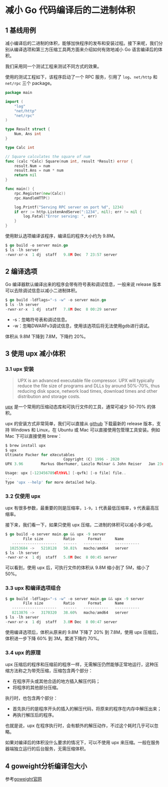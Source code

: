 # 减小 Go 代码编译后的二进制体积

## 1 基线用例

减小编译后的二进制的体积，能够加快程序的发布和安装过程。接下来呢，我们分别从编译选项和第三方压缩工具两方面来介绍如何有效地减小 Go 语言编译后的体积。

我们采用同一个测试工程来测试不同方式的效果。

使用的测试工程如下，该程序启动了一个 RPC 服务，引用了 `log`、`net/http` 和 `net/rpc` 三个 package。

```go
package main

import (
	"log"
	"net/http"
	"net/rpc"
)

type Result struct {
	Num, Ans int
}

type Calc int

// Square calculates the square of num
func (calc *Calc) Square(num int, result *Result) error {
	result.Num = num
	result.Ans = num * num
	return nil
}

func main() {
	rpc.Register(new(Calc))
	rpc.HandleHTTP()

	log.Printf("Serving RPC server on port %d", 1234)
	if err := http.ListenAndServe(":1234", nil); err != nil {
		log.Fatal("Error serving: ", err)
	}
}
```

使用默认选项编译该程序，编译后的程序大小约为 9.8M。

```go
$ go build -o server main.go
$ ls -lh server
-rwxr-xr-x  1 dj  staff   9.8M Dec  7 23:57 server
```

## 2 编译选项

Go 编译器默认编译出来的程序会带有符号表和调试信息，一般来说 release 版本可以去除调试信息以减小二进制体积。

```go
$ go build -ldflags="-s -w" -o server main.go
$ ls -lh server
-rwxr-xr-x  1 dj  staff   7.8M Dec  8 00:29 server
```

- -s：忽略符号表和调试信息。
- -w：忽略DWARFv3调试信息，使用该选项后将无法使用gdb进行调试。

体积从 9.8M 下降到 7.8M，下降约 20%。

## 3 使用 upx 减小体积

### 3.1 upx 安装

> UPX is an advanced executable file compressor. UPX will typically reduce the file size of programs and DLLs by around 50%-70%, thus reducing disk space, network load times, download times and other distribution and storage costs.

[upx](https://github.com/upx/upx) 是一个常用的压缩动态库和可执行文件的工具，通常可减少 50-70% 的体积。

upx 的安装方式非常简单，我们可以直接从 [github](https://github.com/upx/upx/releases/) 下载最新的 release 版本，支持 Windows 和 Linux，在 Ubuntu 或 Mac 可以直接使用包管理工具安装。例如 Mac 下可以直接使用 brew：

```go
$ brew install upx
$ upx
Ultimate Packer for eXecutables
                          Copyright (C) 1996 - 2020
UPX 3.96        Markus Oberhumer, Laszlo Molnar & John Reiser   Jan 23rd 2020

Usage: upx [-123456789dlthVL] [-qvfk] [-o file] file..
...
Type 'upx --help' for more detailed help.
```

### 3.2 仅使用 upx

upx 有很多参数，最重要的则是压缩率，`1-9`，`1` 代表最低压缩率，`9` 代表最高压缩率。

接下来，我们看一下，如果只使用 upx 压缩，二进制的体积可以减小多少呢。

```go
$ go build -o server main.go && upx -9 server
        File size         Ratio      Format      Name
   --------------------   ------   -----------   -----------
  10253684 ->   5210128   50.81%   macho/amd64   server 
$ ls -lh server
-rwxr-xr-x  1 dj  staff   5.0M Dec  8 00:45 server
```

可以看到，使用 upx 后，可执行文件的体积从 9.8M 缩小到了 5M，缩小了 50%。

### 3.3 upx 和编译选项组合

```go
$ go build -ldflags="-s -w" -o server main.go && upx -9 server
        File size         Ratio      Format      Name
   --------------------   ------   -----------   -----------
   8213876 ->   3170320   38.60%   macho/amd64   server 
$ ls -lh server
-rwxr-xr-x  1 dj  staff   3.0M Dec  8 00:47 server
```

使用编译选项后，体积从原来的 9.8M 下降了 20% 到 7.8M，使用 upx 压缩后，体积进一步下降 60% 到 3M。累进下降约 70%。

### 3.4 upx 的原理

upx 压缩后的程序和压缩前的程序一样，无需解压仍然能够正常地运行，这种压缩方法称之为带壳压缩，压缩包含两个部分：

- 在程序开头或其他合适的地方插入解压代码；
- 将程序的其他部分压缩。

执行时，也包含两个部分：

- 首先执行的是程序开头的插入的解压代码，将原来的程序在内存中解压出来；
- 再执行解压后的程序。

也就是说，upx 在程序执行时，会有额外的解压动作，不过这个耗时几乎可以忽略。

如果对编译后的体积没什么要求的情况下，可以不使用 upx 来压缩。一般在服务器端独立运行的后台服务，无需压缩体积。

## 4 goweight分析编译包大小

参考[goweight官网](https://github.com/jondot/goweight)